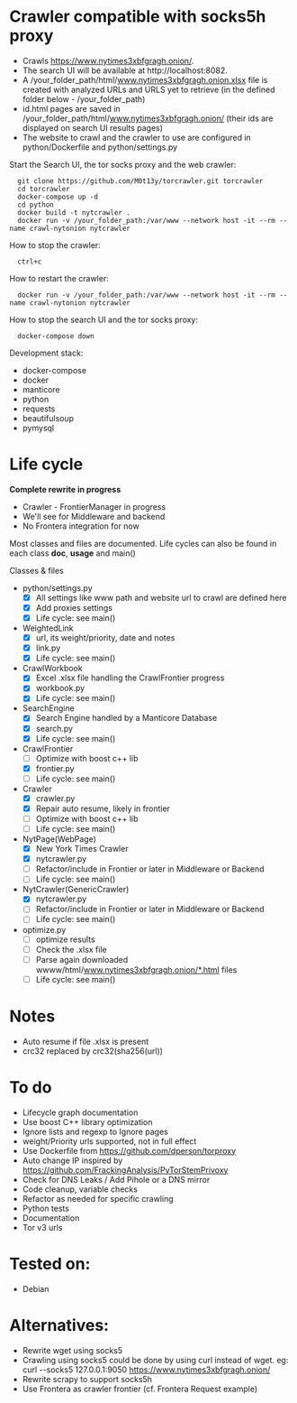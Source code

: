 # Crawler compatible with socks5h proxy

- Crawls https://www.nytimes3xbfgragh.onion/.
- The search UI will be available at http://localhost:8082.
- A /your_folder_path/html/www.nytimes3xbfgragh.onion.xlsx file is created with analyzed URLs and URLS yet to retrieve (in the defined folder below - /your_folder_path)
- id.html pages are saved in /your_folder_path/html/www.nytimes3xbfgragh.onion/ (their ids are displayed on search UI results pages)
- The website to crawl and the crawler to use are configured in python/Dockerfile and python/settings.py

Start the Search UI, the tor socks proxy and the web crawler:
```
  git clone https://github.com/M0t13y/torcrawler.git torcrawler
  cd torcrawler
  docker-compose up -d
  cd python
  docker build -t nytcrawler .
  docker run -v /your_folder_path:/var/www --network host -it --rm --name crawl-nytonion nytcrawler
```

How to stop the crawler:
```
  ctrl+c
```

How to restart the crawler:
```
  docker run -v /your_folder_path:/var/www --network host -it --rm --name crawl-nytonion nytcrawler
```


How to stop the search UI and the tor socks proxy:
```
  docker-compose down
```

Development stack:
  - docker-compose
  - docker
  - manticore
  - python
  -   requests
  -   beautifulsoup
  -   pymysql

# Life cycle

**Complete rewrite in progress**
- Crawler - FrontierManager in progress
- We'll see for Middleware and backend
- No Frontera integration for now

Most classes and files are documented. Life cycles can also be found in each class __doc__, __usage__ and main()

Classes & files
- python/settings.py
  - [x] All settings like www path and website url to crawl are defined here
  - [x] Add proxies settings
  - [x] Life cycle: see main()
- WeightedLink
  - [x] url, its weight/priority, date and notes
  - [x] link.py
  - [x] Life cycle: see main()
- CrawlWorkbook
  - [x] Excel .xlsx file handling the CrawlFrontier progress
  - [x] workbook.py
  - [x] Life cycle: see main()
- SearchEngine
  - [x] Search Engine handled by a Manticore Database
  - [x] search.py
  - [x] Life cycle: see main()
- CrawlFrontier
  - [ ] Optimize with boost c++ lib 
  - [x] frontier.py
  - [ ] Life cycle: see main()
- Crawler
  - [x] crawler.py
  - [x] Repair auto resume, likely in frontier 
  - [ ] Optimize with boost c++ lib 
  - [ ] Life cycle: see main()
- NytPage(WebPage)
  - [x] New York Times Crawler
  - [x] nytcrawler.py
  - [ ] Refactor/include in Frontier or later in Middleware or Backend
  - [ ] Life cycle: see main()
- NytCrawler(GenericCrawler)
  - [x] nytcrawler.py
  - [ ] Refactor/include in Frontier or later in Middleware or Backend
  - [ ] Life cycle: see main()
- optimize.py
  - [ ] optimize results
  - [ ] Check the .xlsx file
  - [ ] Parse again downloaded wwww/html/www.nytimes3xbfgragh.onion/*.html files
  - [ ] Life cycle: see main()

# Notes
- Auto resume if file .xlsx is present
- crc32 replaced by crc32(sha256(url))

# To do
- Lifecycle graph documentation
- Use boost C++ library optimization
- Ignore lists and regexp to Ignore pages
- weight/Priority urls supported, not in full effect
- Use Dockerfile from https://github.com/dperson/torproxy
- Auto change IP inspired by https://github.com/FrackingAnalysis/PyTorStemPrivoxy
- Check for DNS Leaks / Add Pihole or a DNS mirror
- Code cleanup, variable checks
- Refactor as needed for specific crawling
- Python tests
- Documentation
- Tor v3 urls

# Tested on:
- Debian

# Alternatives:
- Rewrite wget using socks5
- Crawling using socks5 could be done by using curl instead of wget.
eg: curl --socks5 127.0.0.1:9050 https://www.nytimes3xbfgragh.onion/
- Rewrite scrapy to support socks5h
- Use Frontera as crawler frontier (cf. Frontera Request example)
